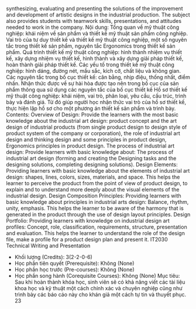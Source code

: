 synthesizing, evaluating and presenting the solutions of the improvement and development of artistic designs in the industrial production.
The subject also provides students with teamwork skills, presentations, and attitudes needed to work in the company.
Nội dung:
Tổng quan về mỹ thuật công nghiệp: khái niệm về sản phẩm và thiết kế mỹ thuật sản phẩm công nghiệp. Vai trò của tư duy thiết kế và thiết kế mỹ thuật công nghiệp, một số nguyên tắc trong thiết kế sản phẩm, nguyên tắc Ergonomics trong thiết kế sản phẩm.
Quá trình thiết kế mỹ thuật công nghiệp: hình thành nhiệm vụ thiết kế, xây dựng nhiệm vụ thiết kế, hình thành và xây dựng giải pháp thiết kế, hoàn thành giải pháp thiết kế.
Các yếu tố trong thiết kế mỹ thuật công nghiệp: hình dáng, đường nét, mầu sắc, kích cỡ, chất liệu và không gian.
Các nguyên tắc trong bố cục thiết kế: cân bằng, nhịp điệu, thống nhất, điểm nhấn. Nhận thức được về sự hài hòa được tạo nên trong bố cục của sản phẩm thông qua sử dụng các nguyên tắc của bố cục thiết kế
Hồ sơ thiết kế mỹ thuật công nghiệp: khái niệm, vai trò, phân loại, yêu cầu, cấu trúc, trình bày và đánh giá. Từ đó giúp người học nhận thức vai trò của hồ sơ thiết kế, thực hiện lập hồ sơ cho một phương án thiết kế sản phẩm và trình bày.
Contents:
Overview of Design: Provide the learners with the most basic knowledge about the industrial art design: product concept and the art design of industrial products (from single product design to design style of product system of the company or corporation), the role of industrial art design and thinking design and some principles in product design, Ergonomics principles in product design.
The process of industrial art design: Provide learners with basic knowledge about: The process of industrial art design (forming and creating the Designing tasks and the designing solutions, completing designing solutions). Design Elements: Providing learners with basic knowledge about the elements of industrial art design: shapes, lines, colors, sizes, materials, and space. This helps the learner to perceive the product from the point of view of product design, to explain and to understand more deeply about the visual elements of the industrial design. Design Composition Principles: Providing learners with basic knowledge about principles in industrial arts design: Balance, rhythm, unity, emphasis. This helps the learner to be aware of the harmony that is generated in the product through the use of design layout principles.
Design Portfolio: Providing learners with knowledge on industrial design art profiles: Concept, role, classification, requirements, structure, presentation and evaluation. This helps the learner to understand the role of the design file, make a profile for a product design plan and present it.
IT2030 Technical Writing and Presentation
- Khối lượng (Credits): 3(2-2-0-6)
- Học phần tiên quyết (Prerequisite): Không (None)
- Học phần học trước (Pre-courses): Không (None)
- Học phần song hành (Corequisite Courses): Không (None)
Mục tiêu: Sau khi hoàn thành khóa học, sinh viên sẽ có khả năng viết các tài liệu khoa học và kỹ thuật một cách chính xác và chuyên nghiệp cũng như trình bày các báo cáo này cho khán giả một cách tự tin và thuyết phục.
23